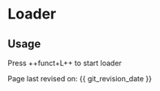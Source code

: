 # Loader

## Usage

Press ++funct+L++ to start loader



Page last revised on: {{ git_revision_date }}

